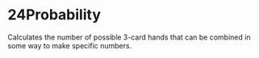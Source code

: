 # 24Probability
Calculates the number of possible 3-card hands that can be combined in some way to make specific numbers.
